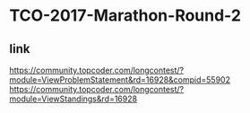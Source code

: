 # TCO-2017-Marathon-Round-2

## link

https://community.topcoder.com/longcontest/?module=ViewProblemStatement&rd=16928&compid=55902
https://community.topcoder.com/longcontest/?module=ViewStandings&rd=16928
